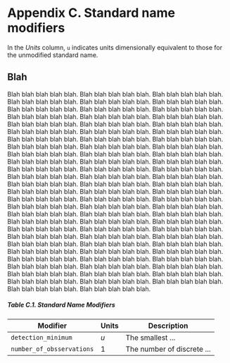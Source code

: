# Appendix C. Standard name modifiers

In the *Units* column, `u` indicates units dimensionally equivalent to those for the unmodified standard name.

## Blah

Blah blah blah blah blah. Blah blah blah blah blah. Blah blah blah blah blah. Blah blah blah blah blah. Blah blah blah blah blah. Blah blah blah blah blah. Blah blah blah blah blah. Blah blah blah blah blah. Blah blah blah blah blah. Blah blah blah blah blah. Blah blah blah blah blah. Blah blah blah blah blah. Blah blah blah blah blah. Blah blah blah blah blah. Blah blah blah blah blah. Blah blah blah blah blah. Blah blah blah blah blah. Blah blah blah blah blah. Blah blah blah blah blah. Blah blah blah blah blah. Blah blah blah blah blah. Blah blah blah blah blah. Blah blah blah blah blah. Blah blah blah blah blah. Blah blah blah blah blah. Blah blah blah blah blah. Blah blah blah blah blah. Blah blah blah blah blah. Blah blah blah blah blah. Blah blah blah blah blah. Blah blah blah blah blah. Blah blah blah blah blah. Blah blah blah blah blah. Blah blah blah blah blah. Blah blah blah blah blah. Blah blah blah blah blah. Blah blah blah blah blah. Blah blah blah blah blah. Blah blah blah blah blah. Blah blah blah blah blah. Blah blah blah blah blah. Blah blah blah blah blah. Blah blah blah blah blah. Blah blah blah blah blah. Blah blah blah blah blah. Blah blah blah blah blah. Blah blah blah blah blah. Blah blah blah blah blah. Blah blah blah blah blah. Blah blah blah blah blah. Blah blah blah blah blah. Blah blah blah blah blah. Blah blah blah blah blah. Blah blah blah blah blah. Blah blah blah blah blah. Blah blah blah blah blah. Blah blah blah blah blah. Blah blah blah blah blah. Blah blah blah blah blah. Blah blah blah blah blah. Blah blah blah blah blah. Blah blah blah blah blah. Blah blah blah blah blah. Blah blah blah blah blah. Blah blah blah blah blah. Blah blah blah blah blah. Blah blah blah blah blah. Blah blah blah blah blah. Blah blah blah blah blah. Blah blah blah blah blah. Blah blah blah blah blah. Blah blah blah blah blah. Blah blah blah blah blah. Blah blah blah blah blah. Blah blah blah blah blah. Blah blah blah blah blah. Blah blah blah blah blah. Blah blah blah blah blah. Blah blah blah blah blah. Blah blah blah blah blah.

##### Table C.1. Standard Name Modifiers

| Modifier | Units | Description |
| -------- | ----- | ----------- |
| `detection_minimum` | *u* | The smallest ... |
| `number_of_obsservations` | 1 | The number of discrete ... |
